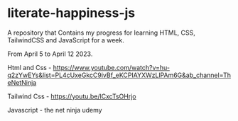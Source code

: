 # literate-happiness-js
A repository that Contains my progress for learning HTML, CSS, TailwindCSS and JavaScript for a week. 

From April 5 to April 12 2023.

Html and Css - https://www.youtube.com/watch?v=hu-q2zYwEYs&list=PL4cUxeGkcC9ivBf_eKCPIAYXWzLlPAm6G&ab_channel=TheNetNinja

Tailwind Css - https://youtu.be/lCxcTsOHrjo

Javascript - the net ninja udemy
